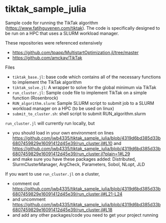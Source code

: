 # tiktak_sample_julia
Sample code for running the TikTak algorithm (https://www.fatihguvenen.com/tiktak). The code is specifically designed to be run on a HPC that uses a SLURM workload manager.

These repositories were referenced extensively
- https://github.com/tpapp/MultistartOptimization.jl/tree/master
- https://github.com/amckay/TikTak

Files 
- ```tiktak_base.jl```: base code which contains all of the necessary functions to implement the TikTak algorithm
- ```tiktak_solve.jl```: A wrapper to solve for the global minimum via TikTak
- ```run_cluster.jl```: Sample code file to implement TikTak on a simple function (Rosenbrock)
- ```RUN_algorithm.slurm```: Sample SLURM script to submit job to a SLURM workload manager on a HPC (to be used on linux)
- ```submit_to_cluster.sh```: shell script to submit RUN_algorithm.slurm

```run_cluster.jl``` will currently run locally, but
- you should load in your own environment on lines https://github.com/jwb4335/tiktak_sample_julia/blob/4319d6bd385d33b6807459829e16091412d45e39/run_cluster.jl#L10 and https://github.com/jwb4335/tiktak_sample_julia/blob/4319d6bd385d33b6807459829e16091412d45e39/run_cluster.jl?plain=1#L29
- and make sure you have these packages added: Distributed, SlurmClusterManager, ArgCheck, Parameters, Sobol, NLopt, JLD

 If you want to use ```run_cluster.jl``` on a cluster, 
 - comment out https://github.com/jwb4335/tiktak_sample_julia/blob/4319d6bd385d33b6807459829e16091412d45e39/run_cluster.jl#L21-L24
 - and uncomment https://github.com/jwb4335/tiktak_sample_julia/blob/4319d6bd385d33b6807459829e16091412d45e39/run_cluster.jl#L18
 - and add any other packages/code you need to get your project running
